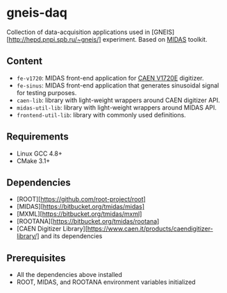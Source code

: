 # gneis-daq

Collection of data-acquisition applications used in [GNEIS][http://hepd.pnpi.spb.ru/~gneis/] experiment. Based on [MIDAS](https://midas.triumf.ca/MidasWiki/index.php/Main_Page) toolkit.

## Content

* `fe-v1720`: MIDAS front-end application for [CAEN V1720E](https://www.caen.it/products/v1720/) digitizer.
* `fe-sinus`: MIDAS front-end application that generates sinusoidal signal for testing purposes.
* `caen-lib`: library with light-weight wrappers around CAEN digitizer API.
* `midas-util-lib`: library with light-weight wrappers around MIDAS API.
* `frontend-util-lib`: library with commonly used definitions.

## Requirements

* Linux GCC 4.8+
* CMake 3.1+

## Dependencies

* [ROOT][https://github.com/root-project/root]
* [MIDAS][https://bitbucket.org/tmidas/midas]
* [MXML][https://bitbucket.org/tmidas/mxml]
* [ROOTANA][https://bitbucket.org/tmidas/rootana]
* [CAEN Digitizer Library][https://www.caen.it/products/caendigitizer-library/] and its dependencies

## Prerequisites

* All the dependencies above installed
* ROOT, MIDAS, and ROOTANA environment variables initialized

